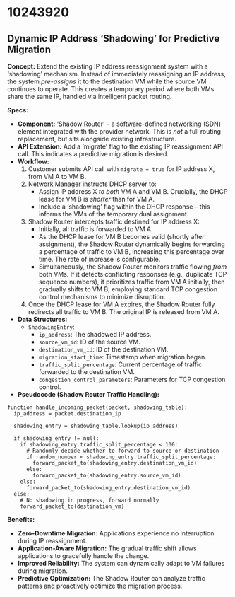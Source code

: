 # 10243920

## Dynamic IP Address ‘Shadowing’ for Predictive Migration

**Concept:** Extend the existing IP address reassignment system with a ‘shadowing’ mechanism. Instead of immediately reassigning an IP address, the system *pre-assigns* it to the destination VM while the source VM continues to operate. This creates a temporary period where both VMs share the same IP, handled via intelligent packet routing.

**Specs:**

*   **Component:** ‘Shadow Router’ – a software-defined networking (SDN) element integrated with the provider network. This is *not* a full routing replacement, but sits alongside existing infrastructure.
*   **API Extension:** Add a ‘migrate’ flag to the existing IP reassignment API call. This indicates a predictive migration is desired.
*   **Workflow:**
    1.  Customer submits API call with `migrate = true` for IP address X, from VM A to VM B.
    2.  Network Manager instructs DHCP server to:
        *   Assign IP address X *to both* VM A and VM B.  Crucially, the DHCP lease for VM B is *shorter* than for VM A.
        *   Include a ‘shadowing’ flag within the DHCP response – this informs the VMs of the temporary dual assignment.
    3.  Shadow Router intercepts traffic destined for IP address X:
        *   Initially, all traffic is forwarded to VM A.
        *   As the DHCP lease for VM B becomes valid (shortly after assignment), the Shadow Router dynamically begins forwarding a percentage of traffic to VM B, increasing this percentage over time.  The rate of increase is configurable.
        *   Simultaneously, the Shadow Router monitors traffic flowing *from* both VMs.  If it detects conflicting responses (e.g., duplicate TCP sequence numbers), it prioritizes traffic from VM A initially, then gradually shifts to VM B, employing standard TCP congestion control mechanisms to minimize disruption.
    4.  Once the DHCP lease for VM A expires, the Shadow Router fully redirects all traffic to VM B. The original IP is released from VM A.
*   **Data Structures:**
    *   `ShadowingEntry`:
        *   `ip_address`: The shadowed IP address.
        *   `source_vm_id`: ID of the source VM.
        *   `destination_vm_id`: ID of the destination VM.
        *   `migration_start_time`: Timestamp when migration began.
        *   `traffic_split_percentage`: Current percentage of traffic forwarded to the destination VM.
        *   `congestion_control_parameters`: Parameters for TCP congestion control.
*   **Pseudocode (Shadow Router Traffic Handling):**

```
function handle_incoming_packet(packet, shadowing_table):
  ip_address = packet.destination_ip

  shadowing_entry = shadowing_table.lookup(ip_address)

  if shadowing_entry != null:
    if shadowing_entry.traffic_split_percentage < 100:
      # Randomly decide whether to forward to source or destination
      if random_number < shadowing_entry.traffic_split_percentage:
        forward_packet_to(shadowing_entry.destination_vm_id)
      else:
        forward_packet_to(shadowing_entry.source_vm_id)
    else:
      forward_packet_to(shadowing_entry.destination_vm_id)
  else:
    # No shadowing in progress, forward normally
    forward_packet_to(destination_vm)
```

**Benefits:**

*   **Zero-Downtime Migration:** Applications experience no interruption during IP reassignment.
*   **Application-Aware Migration:**  The gradual traffic shift allows applications to gracefully handle the change.
*   **Improved Reliability:** The system can dynamically adapt to VM failures during migration.
*   **Predictive Optimization:** The Shadow Router can analyze traffic patterns and proactively optimize the migration process.